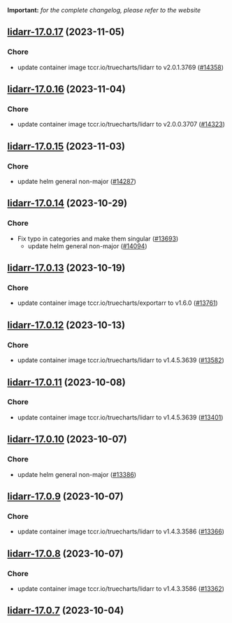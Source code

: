 **Important:**
*for the complete changelog, please refer to the website*




## [lidarr-17.0.17](https://github.com/truecharts/charts/compare/lidarr-17.0.16...lidarr-17.0.17) (2023-11-05)

### Chore

- update container image tccr.io/truecharts/lidarr to v2.0.1.3769 ([#14358](https://github.com/truecharts/charts/issues/14358))
  
  


## [lidarr-17.0.16](https://github.com/truecharts/charts/compare/lidarr-17.0.15...lidarr-17.0.16) (2023-11-04)

### Chore

- update container image tccr.io/truecharts/lidarr to v2.0.0.3707 ([#14323](https://github.com/truecharts/charts/issues/14323))
  
  


## [lidarr-17.0.15](https://github.com/truecharts/charts/compare/lidarr-17.0.14...lidarr-17.0.15) (2023-11-03)

### Chore

- update helm general non-major ([#14287](https://github.com/truecharts/charts/issues/14287))
  
  


## [lidarr-17.0.14](https://github.com/truecharts/charts/compare/lidarr-17.0.13...lidarr-17.0.14) (2023-10-29)

### Chore

- Fix typo in categories and make them singular ([#13693](https://github.com/truecharts/charts/issues/13693))
  - update helm general non-major ([#14094](https://github.com/truecharts/charts/issues/14094))
  
  


## [lidarr-17.0.13](https://github.com/truecharts/charts/compare/lidarr-17.0.12...lidarr-17.0.13) (2023-10-19)

### Chore

- update container image tccr.io/truecharts/exportarr to v1.6.0 ([#13761](https://github.com/truecharts/charts/issues/13761))
  
  


## [lidarr-17.0.12](https://github.com/truecharts/charts/compare/lidarr-17.0.11...lidarr-17.0.12) (2023-10-13)

### Chore

- update container image tccr.io/truecharts/lidarr to v1.4.5.3639 ([#13582](https://github.com/truecharts/charts/issues/13582))
  
  


## [lidarr-17.0.11](https://github.com/truecharts/charts/compare/lidarr-17.0.10...lidarr-17.0.11) (2023-10-08)

### Chore

- update container image tccr.io/truecharts/lidarr to v1.4.5.3639 ([#13401](https://github.com/truecharts/charts/issues/13401))
  
  


## [lidarr-17.0.10](https://github.com/truecharts/charts/compare/lidarr-17.0.9...lidarr-17.0.10) (2023-10-07)

### Chore

- update helm general non-major ([#13386](https://github.com/truecharts/charts/issues/13386))
  
  


## [lidarr-17.0.9](https://github.com/truecharts/charts/compare/lidarr-17.0.8...lidarr-17.0.9) (2023-10-07)

### Chore

- update container image tccr.io/truecharts/lidarr to v1.4.3.3586 ([#13366](https://github.com/truecharts/charts/issues/13366))
  
  


## [lidarr-17.0.8](https://github.com/truecharts/charts/compare/lidarr-17.0.7...lidarr-17.0.8) (2023-10-07)

### Chore

- update container image tccr.io/truecharts/lidarr to v1.4.3.3586 ([#13362](https://github.com/truecharts/charts/issues/13362))
  
  


## [lidarr-17.0.7](https://github.com/truecharts/charts/compare/lidarr-17.0.6...lidarr-17.0.7) (2023-10-04)

